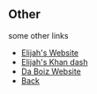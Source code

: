 ## Other

some other links

- [Elijah's Website](//eclipse-5214.github.io/)
- [Elijah's Khan dash](https://www.khanacademy.org/profile/Eclipse5214/courses)
- [Da Boiz Website](//noahhhj.github.io/)
- [Back](/)
